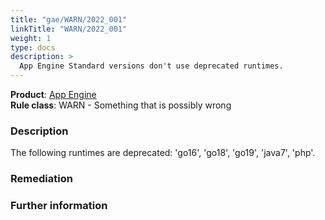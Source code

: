 ```yaml
---
title: "gae/WARN/2022_001"
linkTitle: "WARN/2022_001"
weight: 1
type: docs
description: >
  App Engine Standard versions don't use deprecated runtimes.
---
```


**Product**: [App Engine](https://cloud.google.com/appengine)\
**Rule class**: WARN - Something that is possibly wrong

### Description

The following runtimes are deprecated: 'go16', 'go18', 'go19', 'java7', 'php'.

### Remediation

### Further information
